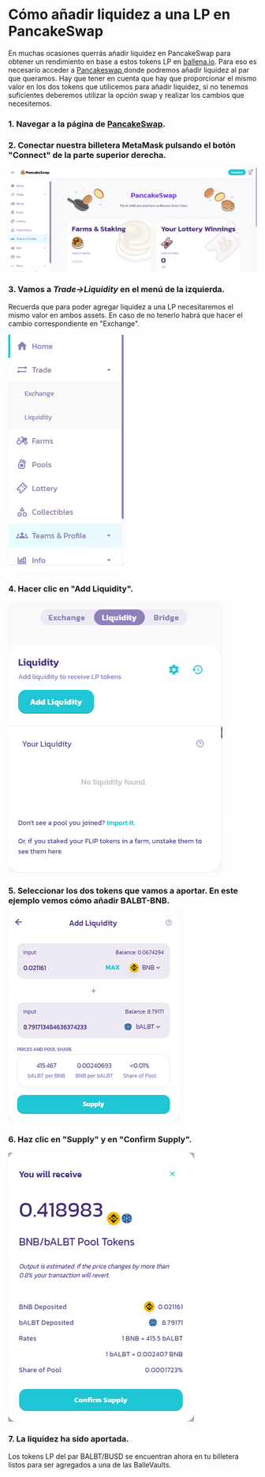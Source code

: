# Cómo añadir liquidez a una LP en PancakeSwap

En muchas ocasiones querrás añadir liquidez en PancakeSwap para obtener un rendimiento en base a estos tokens LP en [ballena.io](https://ballena.io/). Para eso es necesario acceder a [Pancakeswap ](https://pancakeswap.finance/)donde podremos añadir liquidez al par que queramos. Hay que tener en cuenta que hay que proporcionar el mismo valor en los dos tokens que utilicemos para añadir liquidez, si no tenemos suficientes deberemos utilizar la opción swap y realizar los cambios que necesitemos.



### 1. Navegar a la página de [PancakeSwap](https://pancakeswap.finance/).



### 2. Conectar nuestra billetera MetaMask pulsando el botón "Connect" de la parte superior derecha.



![](../../../../../.gitbook/assets/foto-1.png)



### 3.  Vamos a _Trade→Liquidity_ en el menú de la izquierda.

Recuerda que para poder agregar liquidez a una LP necesitaremos el mismo valor en ambos assets. En caso de no tenerlo habrá que hacer el cambio correspondiente en "Exchange".



![](../../../../../.gitbook/assets/foto-2.png)



### 4. Hacer clic en "Add Liquidity".



![](../../../../../.gitbook/assets/foto-3.png)

### 

### 5. Seleccionar los dos tokens que vamos a aportar. En este ejemplo vemos cómo añadir BALBT-BNB.



![](../../../../../.gitbook/assets/captura-de-pantalla-2021-03-27-190315.png)



### 6. Haz clic en "Supply" y en "Confirm Supply".



![](../../../../../.gitbook/assets/captura-de-pantalla-2021-03-27-190917.png)



### 7. La liquidez ha sido aportada.

Los tokens LP del par BALBT/BUSD se encuentran ahora en tu billetera listos para ser agregados a una de las BalleVaults.







